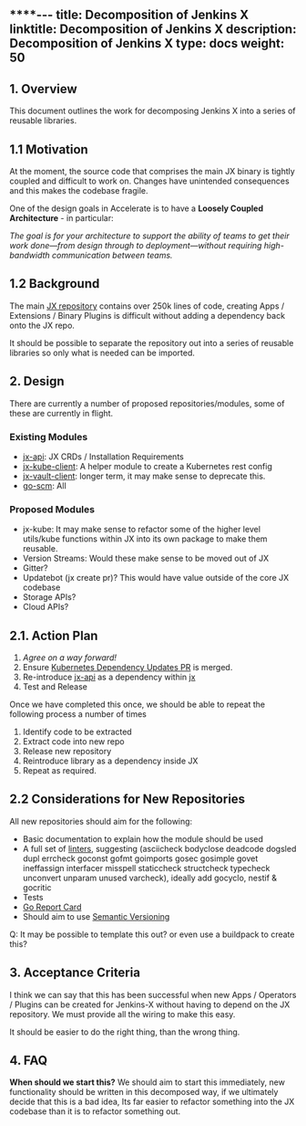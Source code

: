****---
title: Decomposition of Jenkins X
linktitle: Decomposition of Jenkins X
description: Decomposition of Jenkins X
type: docs
weight: 50
---

## 1. Overview

This document outlines the work for decomposing Jenkins X into a series of reusable libraries.

## 1.1 Motivation

At the moment, the source code that comprises the main JX binary is tightly coupled and difficult to work on.  Changes have
unintended consequences and this makes the codebase fragile.

One of the design goals in Accelerate is to have a **Loosely Coupled Architecture** - in particular: 

_The goal is for your architecture to support the ability of teams to get their work done—from design through to deployment—without requiring high-bandwidth communication between teams._

## 1.2 Background

The main [JX repository](https://github.com/jenkins-x/jx) contains over 250k lines of code, creating Apps / Extensions / Binary Plugins is difficult without adding a dependency back onto the JX repo.

It should be possible to separate the repository out into a series of reusable libraries so only what is needed can be imported.

## 2. Design

There are currently a number of proposed repositories/modules, some of these are currently in flight.

### Existing Modules

* [jx-api](https://github.com/jenkins-x/jx-api): JX CRDs / Installation Requirements
* [jx-kube-client](https://github.com/jenkins-x/jx-kube-client): A helper module to create a Kubernetes rest config
* [jx-vault-client](https://github.com/jenkins-x/jx-vault-client): longer term, it may make sense to deprecate this.
* [go-scm](https://github.com/jenkins-x/go-scm): All 

### Proposed Modules

* jx-kube: It may make sense to refactor some of the higher level utils/kube functions within JX into its own package to make them reusable.
* Version Streams: Would these make sense to be moved out of JX
* Gitter?
* Updatebot (jx create pr)? This would have value outside of the core JX codebase 
* Storage APIs?
* Cloud APIs?

## 2.1. Action Plan

1. *Agree on a way forward!*
1. Ensure [Kubernetes Dependency Updates PR](https://github.com/jenkins-x/jx/pull/7313) is merged.
1. Re-introduce [jx-api](https://github.com/jenkins-x/jx-api) as a dependency within [jx](https://github.com/jenkins-x/jx)
1. Test and Release

Once we have completed this once, we should be able to repeat the following process a number of times

1. Identify code to be extracted
1. Extract code into new repo
1. Release new repository
1. Reintroduce library as a dependency inside JX
1. Repeat as required.

## 2.2 Considerations for New Repositories

All new repositories should aim for the following:

* Basic documentation to explain how the module should be used
* A full set of [linters](https://golangci-lint.run/usage/linters), suggesting (asciicheck bodyclose deadcode dogsled dupl errcheck goconst gofmt goimports gosec gosimple govet ineffassign interfacer misspell staticcheck structcheck typecheck unconvert unparam unused varcheck), ideally add gocyclo, nestif & gocritic
* Tests
* [Go Report Card](https://goreportcard.com/)
* Should aim to use [Semantic Versioning](https://semver.org/)

Q: It may be possible to template this out? or even use a buildpack to create this?

## 3. Acceptance Criteria

I think we can say that this has been successful when new Apps / Operators / Plugins can be created for Jenkins-X without
having to depend on the JX repository.  We must provide all the wiring to make this easy.  

It should be easier to do the right thing, than the wrong thing.

## 4. FAQ

**When should we start this?** We should aim to start this immediately, new functionality should be written in this decomposed way, if 
we ultimately decide that this is a bad idea, Its far easier to refactor something into the JX codebase than it is to refactor something out.



